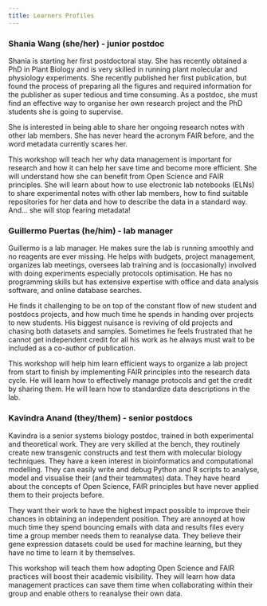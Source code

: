 ```yaml
---
title: Learners Profiles
---
```


### Shania Wang (she/her) - junior postdoc 

Shania is starting her first postdoctoral stay. 
She has recently obtained a PhD in Plant Biology and is very skilled in running plant molecular and physiology experiments. 
She recently published her first publication, but found the process of preparing all the figures and required information for the publisher as super tedious and time consuming. As a postdoc, she must find an effective way to organise her own research project and the PhD students she is going to supervise. 

She is interested in being able to share her ongoing research notes with other lab members. 
She has never heard the acronym FAIR before, and the word metadata currently scares her. 

This workshop will teach her why data management is important for research and how it can help her save time and become more efficient. 
She will understand how she can benefit from Open Science and FAIR principles. 
She will learn about how to use electronic lab notebooks (ELNs) to share experimental notes with other lab members, how to find suitable repositories for her data and how to describe the data in a standard way. And... she will stop fearing metadata! 

### Guillermo Puertas (he/him) - lab manager 

Guillermo is a lab manager. He makes sure the lab is running smoothly and no reagents are ever missing. 
He helps with budgets, project management, organizes lab meetings, oversees lab training and is (occasionally) involved with doing experiments 
especially protocols optimisation. He has no programming skills but has extensive expertise with office and data analysis software,
and online database searches.  

He finds it challenging to be on top of the constant flow of new student and postdocs projects,
and how much time he spends in handing over projects to new students. His biggest nuisance is reviving of
old projects and chasing both datasets and samples. Sometimes he feels frustrated that he cannot get independent credit
for all his work as he always must wait to be included as a co-author of publication. 

This workshop will help him learn efficient ways to organize a lab project from start to finish by 
implementing FAIR principles into the research data cycle. He will learn how to effectively manage protocols
and get the credit by sharing them. He will learn how to standardize data descriptions in the lab. 

### Kavindra Anand (they/them) - senior postdocs 

Kavindra is a senior systems biology postdoc, trained in both experimental and theoretical work. 
They are very skilled at the bench, they routinely create new transgenic constructs and test them with molecular biology techniques. 
They have a keen interest in bioinformatics and computational modelling. They can easily write and debug Python and R scripts to analyse, 
model and visualise their (and their teammates) data. They have heard about the concepts of Open Science, FAIR principles but have never applied them to their projects before.  

They want their work to have the highest impact possible to improve their chances in obtaining an independent position. 
They are annoyed at how much time they spend bouncing emails with data and results files every time a group member needs them to reanalyse data. 
They believe their gene expression datasets could be used for machine learning, but they have no time to learn it by themselves.  

This workshop will teach them how adopting Open Science and FAIR practices will boost their academic visibility. 
They will learn how data management practices can save them time when collaborating within their group and enable others to reanalyse their own data.  
